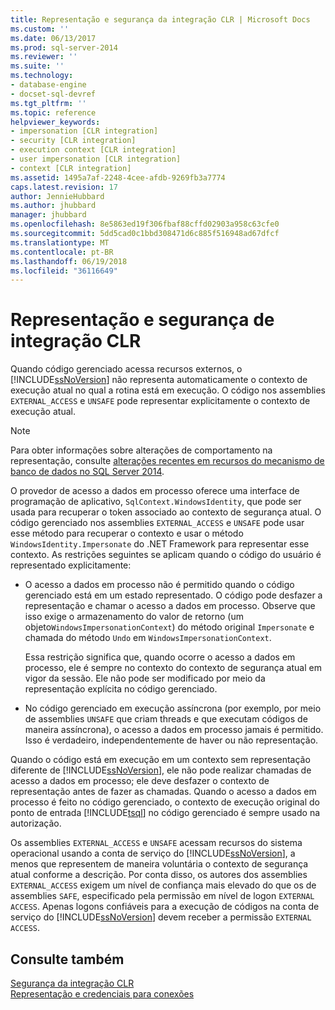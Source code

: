 ```yaml
---
title: Representação e segurança da integração CLR | Microsoft Docs
ms.custom: ''
ms.date: 06/13/2017
ms.prod: sql-server-2014
ms.reviewer: ''
ms.suite: ''
ms.technology:
- database-engine
- docset-sql-devref
ms.tgt_pltfrm: ''
ms.topic: reference
helpviewer_keywords:
- impersonation [CLR integration]
- security [CLR integration]
- execution context [CLR integration]
- user impersonation [CLR integration]
- context [CLR integration]
ms.assetid: 1495a7af-2248-4cee-afdb-9269fb3a7774
caps.latest.revision: 17
author: JennieHubbard
ms.author: jhubbard
manager: jhubbard
ms.openlocfilehash: 8e5863ed19f306fbaf88cffd02903a958c63cfe0
ms.sourcegitcommit: 5dd5cad0c1bbd308471d6c885f516948ad67dfcf
ms.translationtype: MT
ms.contentlocale: pt-BR
ms.lasthandoff: 06/19/2018
ms.locfileid: "36116649"
---
```

# <a name="impersonation-and-clr-integration-security"></a>Representação e segurança de integração CLR
  Quando código gerenciado acessa recursos externos, o [!INCLUDE[ssNoVersion](../../includes/ssnoversion-md.md)] não representa automaticamente o contexto de execução atual no qual a rotina está em execução. O código nos assemblies `EXTERNAL_ACCESS` e `UNSAFE` pode representar explicitamente o contexto de execução atual.  
  
> [!NOTE]  
>  Para obter informações sobre alterações de comportamento na representação, consulte [alterações recentes em recursos do mecanismo de banco de dados no SQL Server 2014](../breaking-changes-to-database-engine-features-in-sql-server-2016.md).  
  
 O provedor de acesso a dados em processo oferece uma interface de programação de aplicativo, `SqlContext.WindowsIdentity`, que pode ser usada para recuperar o token associado ao contexto de segurança atual. O código gerenciado nos assemblies `EXTERNAL_ACCESS` e `UNSAFE` pode usar esse método para recuperar o contexto e usar o método `WindowsIdentity.Impersonate` do .NET Framework para representar esse contexto. As restrições seguintes se aplicam quando o código do usuário é representado explicitamente:  
  
-   O acesso a dados em processo não é permitido quando o código gerenciado está em um estado representado. O código pode desfazer a representação e chamar o acesso a dados em processo. Observe que isso exige o armazenamento do valor de retorno (um objeto`WindowsImpersonationContext`) do método original `Impersonate` e chamada do método `Undo` em `WindowsImpersonationContext`.  
  
     Essa restrição significa que, quando ocorre o acesso a dados em processo, ele é sempre no contexto do contexto de segurança atual em vigor da sessão. Ele não pode ser modificado por meio da representação explícita no código gerenciado.  
  
-   No código gerenciado em execução assíncrona (por exemplo, por meio de assemblies `UNSAFE` que criam threads e que executam códigos de maneira assíncrona), o acesso a dados em processo jamais é permitido. Isso é verdadeiro, independentemente de haver ou não representação.  
  
 Quando o código está em execução em um contexto sem representação diferente de [!INCLUDE[ssNoVersion](../../includes/ssnoversion-md.md)], ele não pode realizar chamadas de acesso a dados em processo; ele deve desfazer o contexto de representação antes de fazer as chamadas. Quando o acesso a dados em processo é feito no código gerenciado, o contexto de execução original do ponto de entrada [!INCLUDE[tsql](../../includes/tsql-md.md)] no código gerenciado é sempre usado na autorização.  
  
 Os assemblies `EXTERNAL_ACCESS` e `UNSAFE` acessam recursos do sistema operacional usando a conta de serviço do [!INCLUDE[ssNoVersion](../../includes/ssnoversion-md.md)], a menos que representem de maneira voluntária o contexto de segurança atual conforme a descrição. Por conta disso, os autores dos assemblies `EXTERNAL_ACCESS` exigem um nível de confiança mais elevado do que os de assemblies `SAFE`, especificado pela permissão em nível de logon `EXTERNAL ACCESS`. Apenas logons confiáveis para a execução de códigos na conta de serviço do [!INCLUDE[ssNoVersion](../../includes/ssnoversion-md.md)] devem receber a permissão `EXTERNAL ACCESS`.  
  
## <a name="see-also"></a>Consulte também  
 [Segurança da integração CLR](../../relational-databases/clr-integration/security/clr-integration-security.md)   
 [Representação e credenciais para conexões](../../relational-databases/clr-integration/data-access/impersonation-and-credentials-for-connections.md)  
  
  
